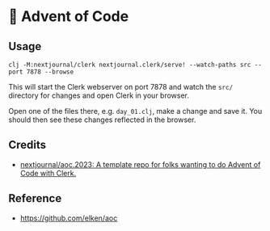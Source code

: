 # 🎄 Advent of Code


## Usage

``` shell
clj -M:nextjournal/clerk nextjournal.clerk/serve! --watch-paths src --port 7878 --browse
```

This will start the Clerk webserver on port 7878 and watch the `src/`
directory for changes and open Clerk in your browser.

Open one of the files there, e.g. `day_01.clj`, make a change and save
it. You should then see these changes reflected in the browser.

## Credits

- [nextjournal/aoc.2023: A template repo for folks wanting to do Advent of Code with Clerk.](https://github.com/nextjournal/aoc.2023)

## Reference

- https://github.com/elken/aoc
